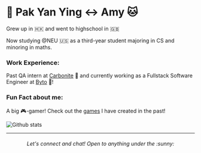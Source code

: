 # :tea: Pak Yan Ying :left_right_arrow: Amy :cat:

Grew up in :hong_kong: and went to highschool in :uk:

Now studying @NEU :us: as a third-year student majoring in CS and minoring in maths.


### Work Experience:

Past QA intern at [Carbonite](https://www.carbonite.com/) :dizzy: and currently working as a Fullstack Software Engineer at [Byto](https://www.byto.tech/) :bread:!

### Fun Fact about me:

A big :video_game:-gamer! Check out the [games](https://amywhying.itch.io/) I have created in the past!

![Github stats](https://github-readme-stats.vercel.app/api?username=amywhying)

---
<h6 align="center">
Let's connect and chat! Open to anything under the :sunny:
</h6>
<!--
**amywhying/amywhying** is a ✨ _special_ ✨ repository because its `README.md` (this file) appears on your GitHub profile.

### :speech_balloon: Contact Info


### :file_folder: Current Project 

I'm currently 

<details>
- 🔭 I’m currently working on ...
- 🌱 I’m currently learning ...
- 👯 I’m looking to collaborate on ...
- 🤔 I’m looking for help with ...
- 💬 Ask me about ...
- 📫 How to reach me: ...
- 😄 Pronouns: ...
- ⚡ Fun fact: ...
-->
